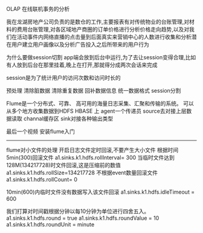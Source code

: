 OLAP 在线联机事务的分析

我在龙湖房地产公司负责的是数仓的工作,主要报表有对传统物业的台账管理,对材料的费用台账管理,对各区域地产商圈的订单价格进行分析价格走向趋势,以及对我们在活动事件内网络直播的点击量到后面真实来营销中心的人数进行收集和分析潜在用户建立用户画像以及分析广告投入之后所带来的用户行为


为什么要做session切割 
app端会放到后台中运行,为了去让session变得合理,比如有人放到后台在那里挂着,晚上在打开,那就得分成两次会话来完成

session是为了统计用户的访问次数和访问时长的

预处理 清除脏数据 清除重复数据 回补数据信息 统一数据格式 session分割


Flume是一个分布式、可靠、 高可用的海量日志采集、汇聚和传输的系统。  可以从多个地方收集数据到HDFS HBASE 上 agent一个传递员 source去对接上层数据读取 channal缓存区 sink对接各种输出类型

最后一个视频 安装flume入门



---

flume对小文件的处理
开启日志文件定时回滚,不要产生大小文件
根据时间5min(300)回滚文件
  a1.sinks.k1.hdfs.rollInterval= 300
当临时文件达到128M(134217728)时文件回滚,这是压缩前的数值
  a1.sinks.k1.hdfs.rollSize=134217728
不根据event数量回滚文件
  a1.sinks.k1.hdfs.rollCount= 0

10min(600)内临时文件没有数据写入该文件回滚
  a1.sinks.k1.hdfs.idleTimeout = 600


我们打算对时间戳根据分钟以每10分钟为单位进行四舍五入。
a1.sinks.k1.hdfs.round = true
a1.sinks.k1.hdfs.roundValue = 10
a1.sinks.k1.hdfs.roundUnit = minute
